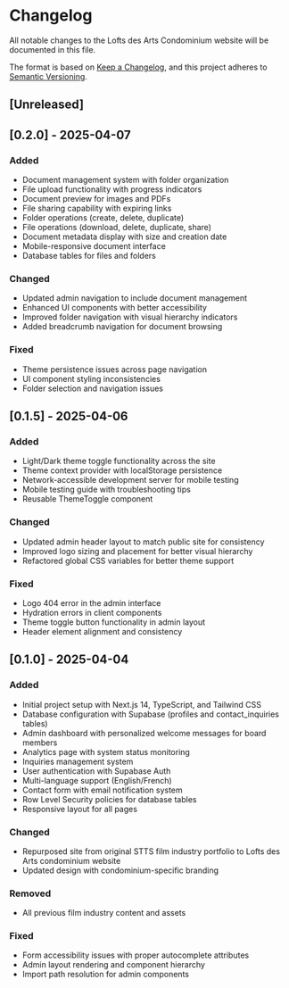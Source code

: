 # Changelog

All notable changes to the Lofts des Arts Condominium website will be documented in this file.

The format is based on [Keep a Changelog](https://keepachangelog.com/en/1.0.0/),
and this project adheres to [Semantic Versioning](https://semver.org/spec/v2.0.0.html).

## [Unreleased]

## [0.2.0] - 2025-04-07

### Added
- Document management system with folder organization
- File upload functionality with progress indicators
- Document preview for images and PDFs
- File sharing capability with expiring links
- Folder operations (create, delete, duplicate)
- File operations (download, delete, duplicate, share)
- Document metadata display with size and creation date
- Mobile-responsive document interface
- Database tables for files and folders

### Changed
- Updated admin navigation to include document management
- Enhanced UI components with better accessibility
- Improved folder navigation with visual hierarchy indicators
- Added breadcrumb navigation for document browsing

### Fixed
- Theme persistence issues across page navigation
- UI component styling inconsistencies
- Folder selection and navigation issues

## [0.1.5] - 2025-04-06

### Added
- Light/Dark theme toggle functionality across the site
- Theme context provider with localStorage persistence
- Network-accessible development server for mobile testing
- Mobile testing guide with troubleshooting tips
- Reusable ThemeToggle component

### Changed
- Updated admin header layout to match public site for consistency
- Improved logo sizing and placement for better visual hierarchy
- Refactored global CSS variables for better theme support

### Fixed
- Logo 404 error in the admin interface
- Hydration errors in client components
- Theme toggle button functionality in admin layout
- Header element alignment and consistency

## [0.1.0] - 2025-04-04

### Added
- Initial project setup with Next.js 14, TypeScript, and Tailwind CSS
- Database configuration with Supabase (profiles and contact_inquiries tables)
- Admin dashboard with personalized welcome messages for board members
- Analytics page with system status monitoring
- Inquiries management system
- User authentication with Supabase Auth
- Multi-language support (English/French)
- Contact form with email notification system
- Row Level Security policies for database tables
- Responsive layout for all pages

### Changed
- Repurposed site from original STTS film industry portfolio to Lofts des Arts condominium website
- Updated design with condominium-specific branding

### Removed
- All previous film industry content and assets

### Fixed
- Form accessibility issues with proper autocomplete attributes
- Admin layout rendering and component hierarchy
- Import path resolution for admin components 